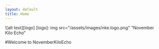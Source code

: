```yaml
---
layout: default
title: Home
---
```


![alt text][logo]
[logo]: img src="/assets/images/nke.logo.png" "November Kilo Echo"

#Welcome to NovemberKiloEcho
